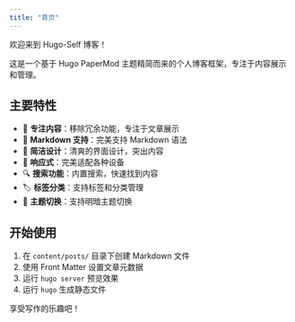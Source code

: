 ```yaml
---
title: "首页"
---
```


欢迎来到 Hugo-Self 博客！

这是一个基于 Hugo PaperMod 主题精简而来的个人博客框架，专注于内容展示和管理。

## 主要特性

- 🎯 **专注内容**：移除冗余功能，专注于文章展示
- 📝 **Markdown 支持**：完美支持 Markdown 语法
- 🎨 **简洁设计**：清爽的界面设计，突出内容
- 📱 **响应式**：完美适配各种设备
- 🔍 **搜索功能**：内置搜索，快速找到内容
- 🏷️ **标签分类**：支持标签和分类管理
- 🌙 **主题切换**：支持明暗主题切换

## 开始使用

1. 在 `content/posts/` 目录下创建 Markdown 文件
2. 使用 Front Matter 设置文章元数据
3. 运行 `hugo server` 预览效果
4. 运行 `hugo` 生成静态文件

享受写作的乐趣吧！
